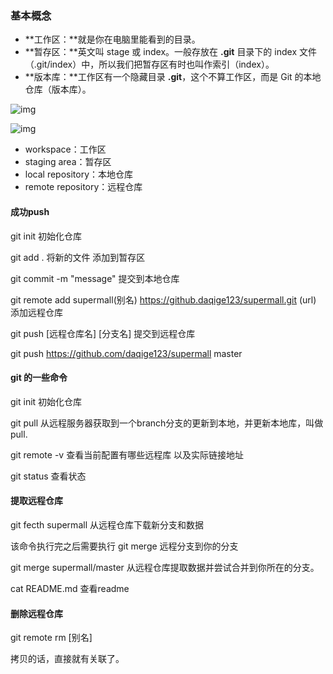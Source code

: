 ### 基本概念

- **工作区：**就是你在电脑里能看到的目录。
- **暂存区：**英文叫 stage 或 index。一般存放在 **.git** 目录下的 index 文件（.git/index）中，所以我们把暂存区有时也叫作索引（index）。
- **版本库：**工作区有一个隐藏目录 **.git**，这个不算工作区，而是 Git 的本地仓库（版本库）。



![img](https://www.runoob.com/wp-content/uploads/2015/02/1352126739_7909.jpg)



![img](https://www.runoob.com/wp-content/uploads/2015/02/git-command.jpg)

- workspace：工作区
- staging area：暂存区
- local repository：本地仓库
- remote repository：远程仓库

#### 成功push

git init  初始化仓库

git add .  将新的文件 添加到暂存区

git commit  -m "message"    提交到本地仓库    

git remote add  supermall(别名)  https://github.daqige123/supermall.git  (url)     添加远程仓库

git push [远程仓库名]  [分支名]  提交到远程仓库 

git push https://github.com/daqige123/supermall master



#### git 的一些命令

git init 初始化仓库 

git pull    从远程服务器获取到一个branch分支的更新到本地，并更新本地库，叫做pull.

git remote  -v 查看当前配置有哪些远程库 以及实际链接地址

git status  查看状态

#### 提取远程仓库

git fecth supermall 从远程仓库下载新分支和数据

该命令执行完之后需要执行 git merge 远程分支到你的分支

git merge  supermall/master  从远程仓库提取数据并尝试合并到你所在的分支。

cat README.md 查看readme

#### 删除远程仓库

git remote rm [别名]





拷贝的话，直接就有关联了。



